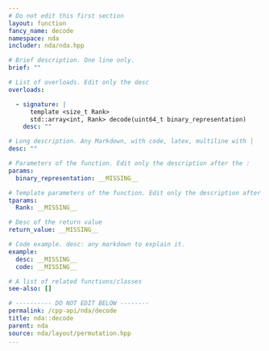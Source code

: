 ```yaml
---
# Do not edit this first section
layout: function
fancy_name: decode
namespace: nda
includer: nda/nda.hpp

# Brief description. One line only.
brief: ""

# List of overloads. Edit only the desc
overloads:

  - signature: |
      template <size_t Rank>
      std::array<int, Rank> decode(uint64_t binary_representation)
    desc: ""

# Long description. Any Markdown, with code, latex, multiline with |
desc: ""

# Parameters of the function. Edit only the description after the :
params:
  binary_representation: __MISSING__

# Template parameters of the function. Edit only the description after the :
tparams:
  Rank: __MISSING__

# Desc of the return value
return_value: __MISSING__

# Code example. desc: any markdown to explain it.
example:
  desc: __MISSING__
  code: __MISSING__

# A list of related functions/classes
see-also: []

# ---------- DO NOT EDIT BELOW --------
permalink: /cpp-api/nda/decode
title: nda::decode
parent: nda
source: nda/layout/permutation.hpp
...
```


